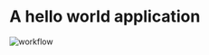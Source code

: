 # A hello world application

![workflow](https://github.com/fdcoull/set08103_labs/actions/workflows/main.yml/badge.svg)